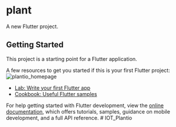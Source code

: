 # plant

A new Flutter project.

## Getting Started

This project is a starting point for a Flutter application.

A few resources to get you started if this is your first Flutter project:
![plantio_homepage](https://github.com/JeromeRufus/IOT_Plantio/assets/105622974/46d0fd43-4a24-4ea5-b7da-2a739843cb46)

- [Lab: Write your first Flutter app](https://docs.flutter.dev/get-started/codelab)
- [Cookbook: Useful Flutter samples](https://docs.flutter.dev/cookbook)
  


For help getting started with Flutter development, view the
[online documentation](https://docs.flutter.dev/), which offers tutorials,
samples, guidance on mobile development, and a full API reference.
#   I O T _ P l a n t i o 
 
 
